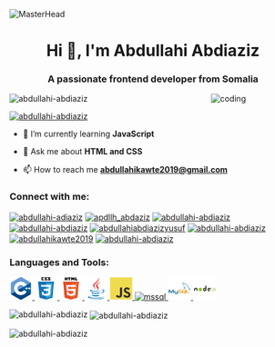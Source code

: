 <span align="right" width="500">![MasterHead](https://media-exp1.licdn.com/dms/image/C5616AQFsQunSPDVAwQ/profile-displaybackgroundimage-shrink_350_1400/0/1647569677969?e=1672272000&v=beta&t=RvPDsGs4z88j0ita64zQgUzc4ekOfzLCdknQKm0iBK8)</span>
<h1 align="center">Hi 👋, I'm Abdullahi Abdiaziz</h1>
<h3 align="center">A passionate frontend developer from Somalia</h3>
<img align="right" alt="coding" width="150" src="https://i.pinimg.com/originals/e4/26/70/e426702edf874b181aced1e2fa5c6cde.gif" />

<p align="left"> <img src="https://komarev.com/ghpvc/?username=abdullahi-abdiaziz&label=Profile%20views&color=0e75b6&style=flat" alt="abdullahi-abdiaziz" /> </p>

<p align="left"> <a href="https://github.com/ryo-ma/github-profile-trophy"><img src="https://github-profile-trophy.vercel.app/?username=abdullahi-abdiaziz" alt="abdullahi-abdiaziz" /></a> </p>

- 🌱 I’m currently learning **JavaScript**

- 💬 Ask me about **HTML and CSS**

- 📫 How to reach me **abdullahikawte2019@gmail.com**

<h3 align="left">Connect with me:</h3>
<p align="left">
<a href="https://codepen.io/abdullahi-abdiaziz" target="blank"><img align="center" src="https://raw.githubusercontent.com/rahuldkjain/github-profile-readme-generator/master/src/images/icons/Social/codepen.svg" alt="abdullahi-adiaziz" height="30" width="40" /></a>
<a href="https://twitter.com/apdallh_abdaziz" target="blank"><img align="center" src="https://raw.githubusercontent.com/rahuldkjain/github-profile-readme-generator/master/src/images/icons/Social/twitter.svg" alt="apdllh_abdaziz" height="30" width="40" /></a>
<a href="https://stackoverflow.com/users/abdullahi-abdiaziz" target="blank"><img align="center" src="https://raw.githubusercontent.com/rahuldkjain/github-profile-readme-generator/master/src/images/icons/Social/stack-overflow.svg" alt="abdullahi-abdiaziz" height="30" width="40" /></a>
<a href="https://codesandbox.com/abdullahi-abdiaziz" target="blank"><img align="center" src="https://raw.githubusercontent.com/rahuldkjain/github-profile-readme-generator/master/src/images/icons/Social/codesandbox.svg" alt="abdullahi-abdiaziz" height="30" width="40" /></a>
<a href="https://fb.com/abdullahiabdiazizyusuf" target="blank"><img align="center" src="https://raw.githubusercontent.com/rahuldkjain/github-profile-readme-generator/master/src/images/icons/Social/facebook.svg" alt="abdullahiabdiazizyusuf" height="30" width="40" /></a>
<a href="https://hashnode.com/abdullahi-abdiaziz" target="blank"><img align="center" src="https://raw.githubusercontent.com/rahuldkjain/github-profile-readme-generator/master/src/images/icons/Social/hashnode.svg" alt="abdullahi-abdiaziz" height="30" width="40" /></a>
<a href="https://medium.com/abdullahikawte2019" target="blank"><img align="center" src="https://raw.githubusercontent.com/rahuldkjain/github-profile-readme-generator/master/src/images/icons/Social/medium.svg" alt="abdullahikawte2019" height="30" width="40" /></a>
<a href="https://www.leetcode.com/abdullahi-abdiaziz" target="blank"><img align="center" src="https://raw.githubusercontent.com/rahuldkjain/github-profile-readme-generator/master/src/images/icons/Social/leet-code.svg" alt="abdullahi-abdiaziz" height="30" width="40" /></a>
</p>

<h3 align="left">Languages and Tools:</h3>
<p align="left"> <a href="https://www.w3schools.com/cpp/" target="_blank" rel="noreferrer"> <img src="https://raw.githubusercontent.com/devicons/devicon/master/icons/cplusplus/cplusplus-original.svg" alt="cplusplus" width="40" height="40"/> </a> <a href="https://www.w3schools.com/css/" target="_blank" rel="noreferrer"> <img src="https://raw.githubusercontent.com/devicons/devicon/master/icons/css3/css3-original-wordmark.svg" alt="css3" width="40" height="40"/> </a> <a href="https://www.w3.org/html/" target="_blank" rel="noreferrer"> <img src="https://raw.githubusercontent.com/devicons/devicon/master/icons/html5/html5-original-wordmark.svg" alt="html5" width="40" height="40"/> </a> <a href="https://www.java.com" target="_blank" rel="noreferrer"> <img src="https://raw.githubusercontent.com/devicons/devicon/master/icons/java/java-original.svg" alt="java" width="40" height="40"/> </a> <a href="https://developer.mozilla.org/en-US/docs/Web/JavaScript" target="_blank" rel="noreferrer"> <img src="https://raw.githubusercontent.com/devicons/devicon/master/icons/javascript/javascript-original.svg" alt="javascript" width="40" height="40"/> </a> <a href="https://www.microsoft.com/en-us/sql-server" target="_blank" rel="noreferrer"> <img src="https://www.svgrepo.com/show/303229/microsoft-sql-server-logo.svg" alt="mssql" width="40" height="40"/> </a> <a href="https://www.mysql.com/" target="_blank" rel="noreferrer"> <img src="https://raw.githubusercontent.com/devicons/devicon/master/icons/mysql/mysql-original-wordmark.svg" alt="mysql" width="40" height="40"/> </a> <a href="https://nodejs.org" target="_blank" rel="noreferrer"> <img src="https://raw.githubusercontent.com/devicons/devicon/master/icons/nodejs/nodejs-original-wordmark.svg" alt="nodejs" width="40" height="40"/> </a> </p>

<p><img align="left" src="https://github-readme-stats.vercel.app/api/top-langs?username=abdullahi-abdiaziz&show_icons=true&locale=en&layout=compact" alt="abdullahi-abdiaziz" /></p>

<p>&nbsp;<img align="center" src="https://github-readme-stats.vercel.app/api?username=abdullahi-abdiaziz&show_icons=true&locale=en" alt="abdullahi-abdiaziz" /></p>

<p><img align="center" src="https://github-readme-streak-stats.herokuapp.com/?user=abdullahi-abdiaziz&" alt="abdullahi-abdiaziz" /></p>

